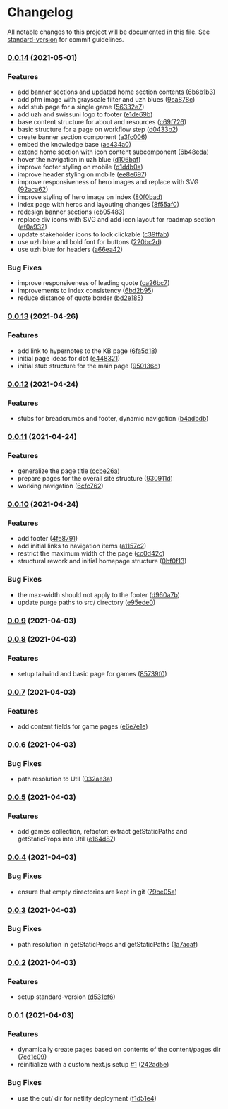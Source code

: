 # Changelog

All notable changes to this project will be documented in this file. See [standard-version](https://github.com/conventional-changelog/standard-version) for commit guidelines.

### [0.0.14](https://github.com/uzh-bf/gbl-web/compare/v0.0.13...v0.0.14) (2021-05-01)


### Features

* add banner sections and updated home section contents ([6b6b1b3](https://github.com/uzh-bf/gbl-web/commit/6b6b1b3b86583abc8e33c4848e1a22ff20f4dad0))
* add pfm image with grayscale filter and uzh blues ([9ca878c](https://github.com/uzh-bf/gbl-web/commit/9ca878c865e01e697e868c55ec1c14713224756f))
* add stub page for a single game ([56332e7](https://github.com/uzh-bf/gbl-web/commit/56332e7c341bad75a9ec9569f54811e9d9c4912f))
* add uzh and swissuni logo to footer ([e1de69b](https://github.com/uzh-bf/gbl-web/commit/e1de69bb724e4508c689baca8657ad334dedd71b))
* base content structure for about and resources ([c69f726](https://github.com/uzh-bf/gbl-web/commit/c69f7260ca9c2302c75dfbfb91630fbda7e84951))
* basic structure for a page on workflow step ([d0433b2](https://github.com/uzh-bf/gbl-web/commit/d0433b2e04a67fedc5707df3d575fe6872ca73d9))
* create banner section component ([a3fc006](https://github.com/uzh-bf/gbl-web/commit/a3fc00650a48910e0df9fd826587a8897ad1fbfc))
* embed the knowledge base ([ae434a0](https://github.com/uzh-bf/gbl-web/commit/ae434a049a01515bb057193821a56845219b09e6))
* extend home section with icon content subcomponent ([6b48eda](https://github.com/uzh-bf/gbl-web/commit/6b48edac786a3312d7a2caf4053591e38ce8aab1))
* hover the navigation in uzh blue ([d106baf](https://github.com/uzh-bf/gbl-web/commit/d106baf788fbad06d2629f08bf91d233fee6fa3d))
* improve footer styling on mobile ([d1ddb0a](https://github.com/uzh-bf/gbl-web/commit/d1ddb0add9abd5c0cc54c98d505435310c22ddd2))
* improve header styling on mobile ([ee8e697](https://github.com/uzh-bf/gbl-web/commit/ee8e6972ab16d789d79b07d758e8d0163935afca))
* improve responsiveness of hero images and replace with SVG ([92aca62](https://github.com/uzh-bf/gbl-web/commit/92aca62c1a32f9ab26de3feb68a8dff20349b8f0))
* improve styling of hero image on index ([80f0bad](https://github.com/uzh-bf/gbl-web/commit/80f0bad1821d1b65b6614ac8298a88fc243c2c85))
* index page with heros and layouting changes ([8f55af0](https://github.com/uzh-bf/gbl-web/commit/8f55af015804abc9bac471402e43690eba997319))
* redesign banner sections ([eb05483](https://github.com/uzh-bf/gbl-web/commit/eb05483287f61e1d21c95966d922a7ce5b5cd922))
* replace div icons with SVG and add icon layout for roadmap section ([ef0a932](https://github.com/uzh-bf/gbl-web/commit/ef0a9327908c3fcd8d33419fefa0535ffb62e4f3))
* update stakeholder icons to look clickable ([c39ffab](https://github.com/uzh-bf/gbl-web/commit/c39ffab17ebc5a0029537a5bfa78d04c9370366a))
* use uzh blue and bold font for buttons ([220bc2d](https://github.com/uzh-bf/gbl-web/commit/220bc2dfdb7009862e3b9560fef66ab1e6820966))
* use uzh blue for headers ([a66ea42](https://github.com/uzh-bf/gbl-web/commit/a66ea42a4316bdef20b987137743c78afb68af08))


### Bug Fixes

* improve responsiveness of leading quote ([ca26bc7](https://github.com/uzh-bf/gbl-web/commit/ca26bc73a63f55e2c3ade3146c1d7227e61e295c))
* improvements to index consistency ([6bd2b95](https://github.com/uzh-bf/gbl-web/commit/6bd2b958a77c7db45b3449481125a52938c7b80e))
* reduce distance of quote border ([bd2e185](https://github.com/uzh-bf/gbl-web/commit/bd2e18537dbcf9971f7b49773abb1b1fb1bd04cf))

### [0.0.13](https://github.com/uzh-bf/gbl-web/compare/v0.0.12...v0.0.13) (2021-04-26)


### Features

* add link to hypernotes to the KB page ([6fa5d18](https://github.com/uzh-bf/gbl-web/commit/6fa5d1846546ac34a75def14f58b8d82783c002e))
* initial page ideas for dbf ([e448321](https://github.com/uzh-bf/gbl-web/commit/e4483210166e9df75bef946e34be5040fd30194c))
* initial stub structure for the main page ([950136d](https://github.com/uzh-bf/gbl-web/commit/950136db9b3eda8e6232d3afc966a8f6f78505d4))

### [0.0.12](https://github.com/uzh-bf/gbl-web/compare/v0.0.11...v0.0.12) (2021-04-24)


### Features

* stubs for breadcrumbs and footer, dynamic navigation ([b4adbdb](https://github.com/uzh-bf/gbl-web/commit/b4adbdb8c9298a8780761ed214c8a3ba2ab24006))

### [0.0.11](https://github.com/uzh-bf/gbl-web/compare/v0.0.10...v0.0.11) (2021-04-24)


### Features

* generalize the page title ([ccbe26a](https://github.com/uzh-bf/gbl-web/commit/ccbe26a2d1bac7af3ca1357555b51f98ca585371))
* prepare pages for the overall site structure ([930911d](https://github.com/uzh-bf/gbl-web/commit/930911de8f7897344e777aac4bb09ac4341a9c86))
* working navigation ([6cfc762](https://github.com/uzh-bf/gbl-web/commit/6cfc762071d3d28ad2249d4520b470970b7b9e0e))

### [0.0.10](https://github.com/uzh-bf/gbl-web/compare/v0.0.9...v0.0.10) (2021-04-24)


### Features

* add footer ([4fe8791](https://github.com/uzh-bf/gbl-web/commit/4fe8791980b4eab4dce803eda9c8f9c44ca560ba))
* add initial links to navigation items ([a1157c2](https://github.com/uzh-bf/gbl-web/commit/a1157c2c8db66b6c76da1f8d4b697a141c9846cc))
* restrict the maximum width of the page ([cc0d42c](https://github.com/uzh-bf/gbl-web/commit/cc0d42cfc93b5de3afd486efd55632a201b53b06))
* structural rework and initial homepage structure ([0bf0f13](https://github.com/uzh-bf/gbl-web/commit/0bf0f136cac382e13b82d0f6e5316c6d3ecd4ec2))


### Bug Fixes

* the max-width should not apply to the footer ([d960a7b](https://github.com/uzh-bf/gbl-web/commit/d960a7b55ca4e6542d4c266ebef9ecfc33b05c24))
* update purge paths to src/ directory ([e95ede0](https://github.com/uzh-bf/gbl-web/commit/e95ede02e34249b54efdb427aa498fab4a874c12))

### [0.0.9](https://github.com/uzh-bf/gbl-web/compare/v0.0.8...v0.0.9) (2021-04-03)

### [0.0.8](https://github.com/uzh-bf/gbl-web/compare/v0.0.7...v0.0.8) (2021-04-03)


### Features

* setup tailwind and basic page for games ([85739f0](https://github.com/uzh-bf/gbl-web/commit/85739f026265ac6b4bb089157f09c0ea4bf378fd))

### [0.0.7](https://github.com/uzh-bf/gbl-web/compare/v0.0.6...v0.0.7) (2021-04-03)


### Features

* add content fields for game pages ([e6e7e1e](https://github.com/uzh-bf/gbl-web/commit/e6e7e1e8f320ebae76bdb8d457fae2aac4f9cfab))

### [0.0.6](https://github.com/uzh-bf/gbl-web/compare/v0.0.5...v0.0.6) (2021-04-03)


### Bug Fixes

* path resolution to Util ([032ae3a](https://github.com/uzh-bf/gbl-web/commit/032ae3ac3f0ca2b663782fdba0271e05838c4544))

### [0.0.5](https://github.com/uzh-bf/gbl-web/compare/v0.0.4...v0.0.5) (2021-04-03)


### Features

* add games collection, refactor: extract getStaticPaths and getStaticProps into Util ([e164d87](https://github.com/uzh-bf/gbl-web/commit/e164d87cbe9af4047252ea6c864448c8961e5575))

### [0.0.4](https://github.com/uzh-bf/gbl-web/compare/v0.0.3...v0.0.4) (2021-04-03)


### Bug Fixes

* ensure that empty directories are kept in git ([79be05a](https://github.com/uzh-bf/gbl-web/commit/79be05a51b5b47b22755a4c3bdeabe974c6b2894))

### [0.0.3](https://github.com/uzh-bf/gbl-web/compare/v0.0.2...v0.0.3) (2021-04-03)


### Bug Fixes

* path resolution in getStaticProps and getStaticPaths ([1a7acaf](https://github.com/uzh-bf/gbl-web/commit/1a7acaf129f8b744c6e1b081cb415d699d403ece))

### [0.0.2](https://github.com/uzh-bf/gbl-web/compare/v0.0.1...v0.0.2) (2021-04-03)


### Features

* setup standard-version ([d531cf6](https://github.com/uzh-bf/gbl-web/commit/d531cf64406f071deccd38f98c67b558bde1d68f))

### 0.0.1 (2021-04-03)


### Features

* dynamically create pages based on contents of the content/pages dir ([7cd1c09](https://github.com/uzh-bf/gbl-web/commit/7cd1c09f0fd6f70535be618759e59f1a3bbe4ddb))
* reinitialize with a custom next.js setup [#1](https://github.com/uzh-bf/gbl-web/issues/1) ([242ad5e](https://github.com/uzh-bf/gbl-web/commit/242ad5e2b88046dca9f024a3a89abab1562fa400))


### Bug Fixes

* use the out/ dir for netlify deployment ([f1d51e4](https://github.com/uzh-bf/gbl-web/commit/f1d51e44845c1209b62b9a6aee575c75cde93bca))
